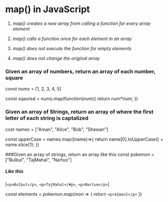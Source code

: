 # map() in JavaScript

1. _map() creates a new array from calling a function for every array element_

2. _map() calls a function once for each element in an array_

3. _map() does not execute the function for empty elements_

4. _map() does not change the original array_

### Given an array of numbers, return an array of each number, square

const nums = [1, 2, 3, 4, 5]

const sqaured = nums.map(function(num){
return num*num;
})

### Given an array of Strings, return an array of where the first letter of each string is captalized

cost names = ["Aman", "Alice", "Bob", "Shawan"]

const upperCase = names.map((name)=>{
    return name[0].toUpperCase() + name.slice(1);
})


###Given an array of strings, return an array like this
const pokemon = ["Bulbul", "TajMahal", "Nartuo"]

##### Like this
[`<p>Bulbul</p>`, `<p>TajMahal</#p>`, `<p>Nartuo</p>`]

const elements = pokemon.map(mon => {
    return `<p>${mon}</p>`
})